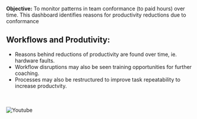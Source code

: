 **Objective:** To monitor patterns in team conformance (to paid hours) over time. This dashboard identifies reasons for productivity reductions due to conformance

## Workflows and Produtivity:
- Reasons behind reductions of productivity are found over time, ie. hardware faults.
- Workflow disruptions may also be seen training opportunities for further coaching.
- Processes may also be restructured to improve task repeatability to increase productvity.

<br><br>
![Youtube](https://youtube.com/dashboard)
